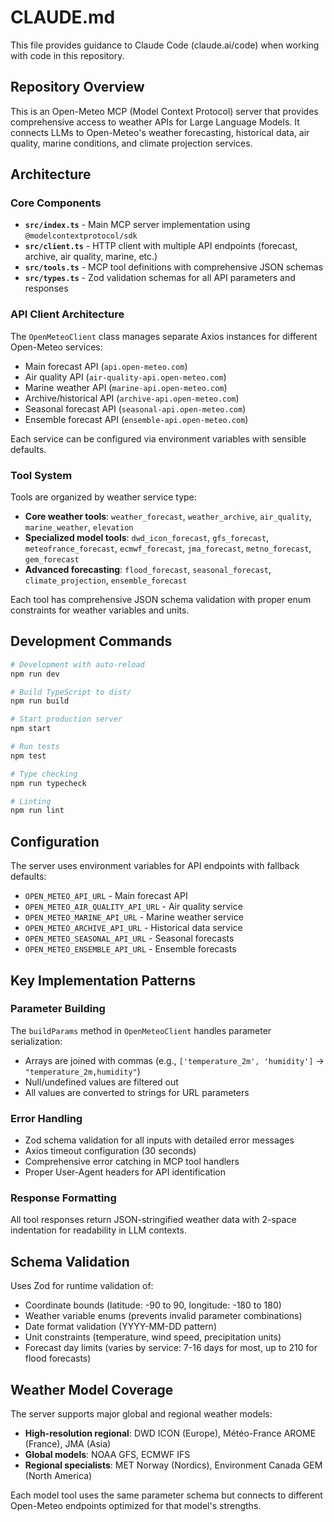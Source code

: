 # CLAUDE.md

This file provides guidance to Claude Code (claude.ai/code) when working with code in this repository.

## Repository Overview

This is an Open-Meteo MCP (Model Context Protocol) server that provides comprehensive access to weather APIs for Large Language Models. It connects LLMs to Open-Meteo's weather forecasting, historical data, air quality, marine conditions, and climate projection services.

## Architecture

### Core Components

- **`src/index.ts`** - Main MCP server implementation using `@modelcontextprotocol/sdk`
- **`src/client.ts`** - HTTP client with multiple API endpoints (forecast, archive, air quality, marine, etc.)
- **`src/tools.ts`** - MCP tool definitions with comprehensive JSON schemas
- **`src/types.ts`** - Zod validation schemas for all API parameters and responses

### API Client Architecture

The `OpenMeteoClient` class manages separate Axios instances for different Open-Meteo services:
- Main forecast API (`api.open-meteo.com`)
- Air quality API (`air-quality-api.open-meteo.com`) 
- Marine weather API (`marine-api.open-meteo.com`)
- Archive/historical API (`archive-api.open-meteo.com`)
- Seasonal forecast API (`seasonal-api.open-meteo.com`)
- Ensemble forecast API (`ensemble-api.open-meteo.com`)

Each service can be configured via environment variables with sensible defaults.

### Tool System

Tools are organized by weather service type:
- **Core weather tools**: `weather_forecast`, `weather_archive`, `air_quality`, `marine_weather`, `elevation`
- **Specialized model tools**: `dwd_icon_forecast`, `gfs_forecast`, `meteofrance_forecast`, `ecmwf_forecast`, `jma_forecast`, `metno_forecast`, `gem_forecast`
- **Advanced forecasting**: `flood_forecast`, `seasonal_forecast`, `climate_projection`, `ensemble_forecast`

Each tool has comprehensive JSON schema validation with proper enum constraints for weather variables and units.

## Development Commands

```bash
# Development with auto-reload
npm run dev

# Build TypeScript to dist/
npm run build

# Start production server 
npm start

# Run tests
npm test

# Type checking
npm run typecheck

# Linting
npm run lint
```

## Configuration

The server uses environment variables for API endpoints with fallback defaults:
- `OPEN_METEO_API_URL` - Main forecast API
- `OPEN_METEO_AIR_QUALITY_API_URL` - Air quality service
- `OPEN_METEO_MARINE_API_URL` - Marine weather service
- `OPEN_METEO_ARCHIVE_API_URL` - Historical data service
- `OPEN_METEO_SEASONAL_API_URL` - Seasonal forecasts
- `OPEN_METEO_ENSEMBLE_API_URL` - Ensemble forecasts

## Key Implementation Patterns

### Parameter Building
The `buildParams` method in `OpenMeteoClient` handles parameter serialization:
- Arrays are joined with commas (e.g., `['temperature_2m', 'humidity']` → `"temperature_2m,humidity"`)
- Null/undefined values are filtered out
- All values are converted to strings for URL parameters

### Error Handling
- Zod schema validation for all inputs with detailed error messages
- Axios timeout configuration (30 seconds)
- Comprehensive error catching in MCP tool handlers
- Proper User-Agent headers for API identification

### Response Formatting
All tool responses return JSON-stringified weather data with 2-space indentation for readability in LLM contexts.

## Schema Validation

Uses Zod for runtime validation of:
- Coordinate bounds (latitude: -90 to 90, longitude: -180 to 180)
- Weather variable enums (prevents invalid parameter combinations)
- Date format validation (YYYY-MM-DD pattern)
- Unit constraints (temperature, wind speed, precipitation units)
- Forecast day limits (varies by service: 7-16 days for most, up to 210 for flood forecasts)

## Weather Model Coverage

The server supports major global and regional weather models:
- **High-resolution regional**: DWD ICON (Europe), Météo-France AROME (France), JMA (Asia)
- **Global models**: NOAA GFS, ECMWF IFS
- **Regional specialists**: MET Norway (Nordics), Environment Canada GEM (North America)

Each model tool uses the same parameter schema but connects to different Open-Meteo endpoints optimized for that model's strengths.